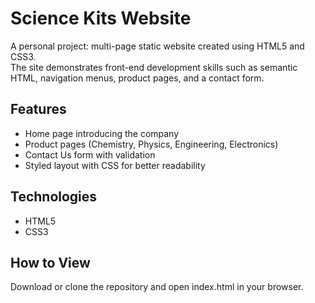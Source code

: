 # Science Kits Website

A personal project: multi-page static website created using HTML5 and CSS3.  
The site demonstrates front-end development skills such as semantic HTML, navigation menus, product pages, and a contact form.

## Features
- Home page introducing the company
- Product pages (Chemistry, Physics, Engineering, Electronics)
- Contact Us form with validation
- Styled layout with CSS for better readability

## Technologies
- HTML5
- CSS3

## How to View
Download or clone the repository and open index.html in your browser.
